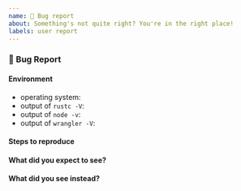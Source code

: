 ```yaml
---
name: 🐛 Bug report
about: Something's not quite right? You're in the right place!
labels: user report
---
```


### 🐛 Bug Report

<!-- 
  Please fill out each section below before submitting your 🐛 bug report.

  Before opening a new issue, please:
  * search for existing issues: https://github.com/cloudflare/wrangler/issues
  * make sure you are using the latest release: https://workers.cloudflare.com/docs/quickstart/updating-the-cli/
  
  Thanks! -->

#### Environment

* operating system:
* output of `rustc -V`:
* output of `node -v`:
* output of `wrangler -V`:

#### Steps to reproduce

<!-- Clear steps describing how to reproduce the issue. If you have a repository that exhibits the problem, please link it! -->

#### What did you expect to see?

#### What did you see instead?

